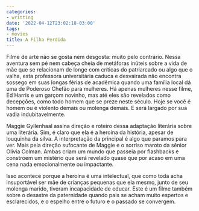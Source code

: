 ```yaml
---
categories:
- writting
date: '2022-04-12T23:02:18-03:00'
tags:
- movies
title: A Filha Perdida
---
```


Filme de arte não se gosta nem desgosta: muito pelo contrário. Nessa aventura sem pé nem cabeça cheia de metáforas inúteis sobre a vida de mãe que se relacionam de longe com críticas do patriarcado ou algo que o valha, esta professora universitária caduca e desvairada não encontra sossego em suas longas férias de acadêmica quando uma família local dá uma de Poderoso Chefão para mulheres. Há apenas mulheres nesse filme, Ed Harris e um garçom novinho, mas até eles são revelados como decepções, como todo homem que se preze neste século. Hoje se você é homem ou é violento demais ou molenga demais. E será largado por sua vadia indubitavelmente.

Maggie Gyllenhaal assina direção e roteiro dessa adaptação literária sobre uma literária. Sim, é claro que ela é a heroína da história, apesar de louquinha da silva. A interpretação da principal é algo que paramos para ver. Mais pela direção sufocante de Maggie e o sorriso maroto da sênior Olivia Colman. Ambas criam um mundo que passeia por flashbacks e constroem um mistério que será revelado quase que por acaso em uma cena nada emocionalmente ou impactante.

Isso acontece porque a heroína é uma intelectual, que como toda acha insuportável ser mãe de crianças pequenas que ela mesmo, junto de seu molenga marido, tiveram incapacidade de educar. Este é um filme também sobre o desastre da paternidade quando pais se acham muito espertos e esclarecidos, e o espelho entre o futuro e o passado se convergem.